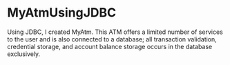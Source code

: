 # MyAtmUsingJDBC
Using JDBC, I created MyAtm. This ATM offers a limited number of services to the user and is also connected to a database; all transaction validation, credential storage, and account balance storage occurs in the database exclusively.
